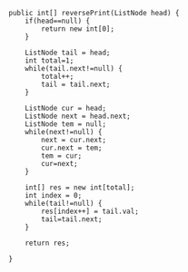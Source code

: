     public int[] reversePrint(ListNode head) {
		if(head==null) {
			return new int[0];
		}
		
		ListNode tail = head;
		int total=1;
		while(tail.next!=null) {
			total++;
			tail = tail.next;
		}
		
		ListNode cur = head;
		ListNode next = head.next;
		ListNode tem = null;
		while(next!=null) {
			next = cur.next;
			cur.next = tem;
			tem = cur;
			cur=next;
		}
		
		int[] res = new int[total];
		int index = 0;
		while(tail!=null) {
			res[index++] = tail.val;
			tail=tail.next;
		}
		 
		return res;
		 
	}
